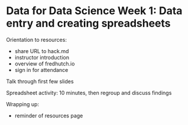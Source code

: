 # Data for Data Science Week 1: Data entry and creating spreadsheets

Orientation to resources:
- share URL to hack.md
- instructor introduction
- overview of fredhutch.io
- sign in for attendance

Talk through first few slides

Spreadsheet activity: 10 minutes, then regroup and discuss findings

Wrapping up:
- reminder of resources page
